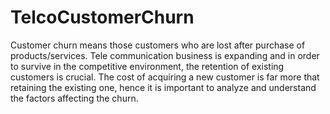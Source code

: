 # TelcoCustomerChurn
Customer churn means those customers who are lost after purchase of products/services. Tele communication business is expanding and in order to survive in the competitive environment, the retention of existing customers is crucial. The cost of acquiring a new customer is far more that retaining the existing one, hence it is important to analyze and understand the factors affecting the churn.

